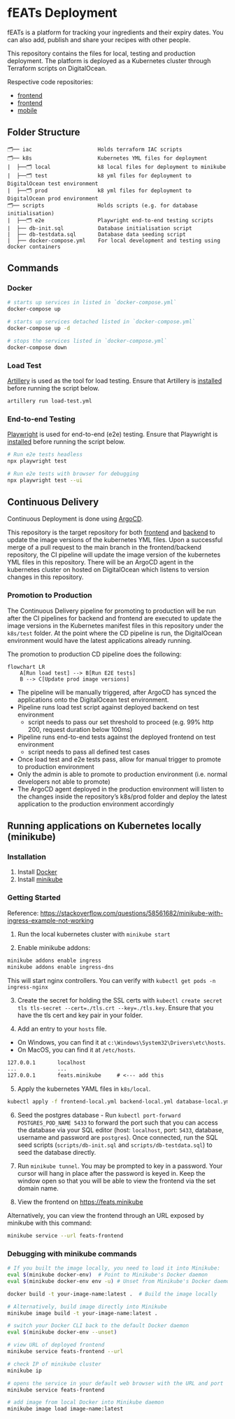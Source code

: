 # fEATs Deployment

fEATs is a platform for tracking your ingredients and their expiry dates. You can also add, publish and share your recipes with other people.

This repository contains the files for local, testing and production deployment. The platform is deployed as a Kubernetes cluster through Terraform scripts on DigitalOcean.

Respective code repositories:
- [frontend](https://github.com/feats-mtech/frontend)
- [frontend](https://github.com/feats-mtech/backend)
- [mobile](https://github.com/feats-mtech/mobile)

## Folder Structure

```
🗂️── iac                     Holds terraform IAC scripts
🗂️── k8s                     Kubernetes YML files for deployment
|  ├──🗂️ local               k8 local files for deployment to minikube
|  ├──🗂️ test                k8 yml files for deployment to DigitalOcean test environment
|  ├──🗂️ prod                k8 yml files for deployment to DigitalOcean prod environment
🗂️── scripts                 Holds scripts (e.g. for database initialisation)
|  ├──🗂️ e2e                 Playwright end-to-end testing scripts
|  ├── db-init.sql           Database initialisation script
|  ├── db-testdata.sql       Database data seeding script
|  ├── docker-compose.yml    For local development and testing using docker containers
```

## Commands

### Docker

```sh
# starts up services in listed in `docker-compose.yml`
docker-compose up

# starts up services detached listed in `docker-compose.yml`
docker-compose up -d

# stops the services listed in `docker-compose.yml`
docker-compose down
```

### Load Test

[Artillery](https://artillery.io/) is used as the tool for load testing. Ensure that Artillery is [installed](https://www.artillery.io/docs/get-started/get-artillery) before running the script below.

```sh
artillery run load-test.yml
```

### End-to-end Testing

[Playwright](https://playwright.dev/) is used for end-to-end (e2e) testing. Ensure that Playwright is [installed](https://playwright.dev/docs/intro#installing-playwright) before running the script below.

```sh
# Run e2e tests headless
npx playwright test

# Run e2e tests with browser for debugging
npx playwright test --ui
```


## Continuous Delivery

Continuous Deployment is done using [ArgoCD](https://argo-cd.readthedocs.io/en/stable/).

This repository is the target repository for both [frontend](https://github.com/mtechse-dmss-capstone/frontend) and [backend](https://github.com/mtechse-dmss-capstone/backend) to update the image versions of the kubernetes YML files. Upon a successful merge of a pull request to the main branch in the frontend/backend repository, the CI pipeline will update the image version of the kubernetes YML files in this repository. There will be an ArgoCD agent in the kubernetes cluster on hosted on DigitalOcean which listens to version changes in this repository. 

### Promotion to Production

The Continuous Delivery pipeline for promoting to production will be run after the CI pipelines for backend and frontend are executed to update the image versions in the Kubernetes manifest files in this repository under the `k8s/test` folder. At the point where the CD pipeline is run, the DigitalOcean environment would have the latest applications already running.

The promotion to production CD pipeline does the following:

```mermaid
flowchart LR
    A[Run load test] --> B[Run E2E tests]
    B --> C[Update prod image versions]
```

- The pipeline will be manually triggered, after ArgoCD has synced the applications onto the DigitalOcean test environment.
- Pipeline runs load test script against deployed backend on test environment
    - script needs to pass our set threshold to proceed (e.g. 99% http 200, request duration below 100ms)
- Pipeline runs end-to-end tests against the deployed frontend on test environment
    - script needs to pass all defined test cases
- Once load test and e2e tests pass, allow for manual trigger to promote to production environment
- Only the admin is able to promote to production environment (i.e. normal developers not able to promote)
- The ArgoCD agent deployed in the production environment will listen to the changes inside the repository’s k8s/prod folder and deploy the latest application to the production environment accordingly

## Running applications on Kubernetes locally (minikube)

### Installation

1. Install [Docker](https://docs.docker.com/desktop/setup/install/)
2. Install [minikube](https://minikube.sigs.k8s.io/docs/start/)

### Getting Started

Reference: https://stackoverflow.com/questions/58561682/minikube-with-ingress-example-not-working

1. Run the local kubernetes cluster with `minikube start`

2. Enable minikube addons:

```sh
minikube addons enable ingress
minikube addons enable ingress-dns
```

This will start nginx controllers. You can verify with `kubectl get pods -n ingress-nginx`

3. Create the secret for holding the SSL certs with `kubectl create secret tls tls-secret --cert=./tls.crt --key=./tls.key`. Ensure that you have the tls cert and key pair in your folder.

4. Add an entry to your `hosts` file.

- On Windows, you can find it at `c:\Windows\System32\Drivers\etc\hosts`. 
- On MacOS, you can find it at `/etc/hosts`.

```txt
127.0.0.1       localhost
...             ...
127.0.0.1       feats.minikube     # <--- add this
```

5. Apply the kubernetes YAML files in `k8s/local`.

```sh
kubectl apply -f frontend-local.yml backend-local.yml database-local.yml
```

6. Seed the postgres database - Run `kubectl port-forward POSTGRES_POD_NAME 5433` to forward the port such that you can access the database via your SQL editor (host: `localhost`, port: `5433`, database, username and password are `postgres`). Once connected, run the SQL seed scripts (`scripts/db-init.sql` and `scripts/db-testdata.sql`) to seed the database directly.

7. Run `minikube tunnel`. You may be prompted to key in a password. Your cursor will hang in place after the password is keyed in. Keep the window open so that you will be able to view the frontend via the set domain name.

8. View the frontend on https://feats.minikube

Alternatively, you can view the frontend through an URL exposed by minikube with this command:

```sh
minikube service --url feats-frontend
```

### Debugging with minikube commands

```sh
# If you built the image locally, you need to load it into Minikube:
eval $(minikube docker-env)  # Point to Minikube's Docker daemon
eval $(minikube docker-env env -u) # Unset from Minikube's Docker daemon

docker build -t your-image-name:latest .  # Build the image locally

# Alternatively, build image directly into Minikube
minikube image build -t your-image-name:latest .

# switch your Docker CLI back to the default Docker daemon
eval $(minikube docker-env --unset)

# view URL of deployed frontend
minikube service feats-frontend --url

# check IP of minikube cluster
minikube ip

# opens the service in your default web browser with the URL and port
minikube service feats-frontend

# add image from local Docker into Minikube daemon
minikube image load image-name:latest
```